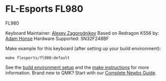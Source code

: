 # FL-Esports FL980

FL980

Keyboard Maintainer: [Alexey Zagorodnikov](https://github.com/iglooom/)
Based on Redragon K556 by: [Adam Honse](https://github.com/CalcProgrammer1)
Hardware Supported: SN32F248BF

Make example for this keyboard (after setting up your build environment):

    make flesports/fl980:default

See the [build environment setup](https://docs.qmk.fm/#/getting_started_build_tools) and the [make instructions](https://docs.qmk.fm/#/getting_started_make_guide) for more information. Brand new to QMK? Start with our [Complete Newbs Guide](https://docs.qmk.fm/#/newbs).
